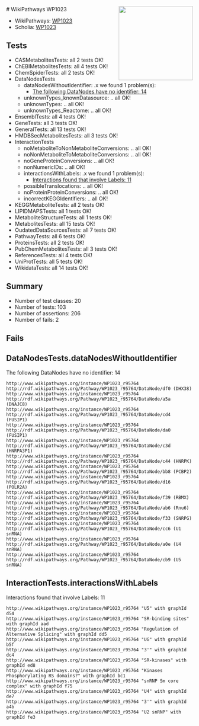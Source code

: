 <img style="float: right; width: 200px" src="https://upload.wikimedia.org/wikipedia/commons/thumb/8/83/Wplogo_with_text_500.png/640px-Wplogo_with_text_500.png" />
# WikiPathways WP1023

* WikiPathways: [WP1023](https://new.wikipathways.org/pathways/WP1023)
* Scholia: [WP1023](https://scholia.toolforge.org/wikipathways/WP1023)
## Tests
* CASMetabolitesTests: all 2 tests OK!
* ChEBIMetabolitesTests: all 4 tests OK!
* ChemSpiderTests: all 2 tests OK!
* DataNodesTests
    * dataNodesWithoutIdentifier: .x we found 1 problem(s):
        * [The following DataNodes have no identifier: 14](#8792c494)
    * unknownTypes_knownDatasource: .. all OK!
    * unknownTypes: .. all OK!
    * unknownTypes_Reactome: .. all OK!
* EnsemblTests: all 4 tests OK!
* GeneTests: all 3 tests OK!
* GeneralTests: all 13 tests OK!
* HMDBSecMetabolitesTests: all 3 tests OK!
* InteractionTests
    * noMetaboliteToNonMetaboliteConversions: .. all OK!
    * noNonMetaboliteToMetaboliteConversions: .. all OK!
    * noGeneProteinConversions: .. all OK!
    * nonNumericIDs: .. all OK!
    * interactionsWithLabels: .x we found 1 problem(s):
        * [Interactions found that involve Labels: 11](#fe97a8b9)
    * possibleTranslocations: .. all OK!
    * noProteinProteinConversions: .. all OK!
    * incorrectKEGGIdentifiers: .. all OK!
* KEGGMetaboliteTests: all 2 tests OK!
* LIPIDMAPSTests: all 1 tests OK!
* MetaboliteStructureTests: all 1 tests OK!
* MetabolitesTests: all 15 tests OK!
* OudatedDataSourcesTests: all 7 tests OK!
* PathwayTests: all 6 tests OK!
* ProteinsTests: all 2 tests OK!
* PubChemMetabolitesTests: all 3 tests OK!
* ReferencesTests: all 4 tests OK!
* UniProtTests: all 5 tests OK!
* WikidataTests: all 14 tests OK!


## Summary

* Number of test classes: 20
* Number of tests: 103
* Number of assertions: 206
* Number of fails: 2

## Fails

<a name="8792c494" />

## DataNodesTests.dataNodesWithoutIdentifier

The following DataNodes have no identifier: 14
```
http://www.wikipathways.org/instance/WP1023_r95764 http://rdf.wikipathways.org/Pathway/WP1023_r95764/DataNode/df0 (DHX38)
http://www.wikipathways.org/instance/WP1023_r95764 http://rdf.wikipathways.org/Pathway/WP1023_r95764/DataNode/a5a (DNAJC8)
http://www.wikipathways.org/instance/WP1023_r95764 http://rdf.wikipathways.org/Pathway/WP1023_r95764/DataNode/cd4 (FUSIP1)
http://www.wikipathways.org/instance/WP1023_r95764 http://rdf.wikipathways.org/Pathway/WP1023_r95764/DataNode/da0 (FUSIP1)
http://www.wikipathways.org/instance/WP1023_r95764 http://rdf.wikipathways.org/Pathway/WP1023_r95764/DataNode/c3d (HNRPA3P1)
http://www.wikipathways.org/instance/WP1023_r95764 http://rdf.wikipathways.org/Pathway/WP1023_r95764/DataNode/c44 (HNRPK)
http://www.wikipathways.org/instance/WP1023_r95764 http://rdf.wikipathways.org/Pathway/WP1023_r95764/DataNode/bb8 (PCBP2)
http://www.wikipathways.org/instance/WP1023_r95764 http://rdf.wikipathways.org/Pathway/WP1023_r95764/DataNode/d16 (POLR2A)
http://www.wikipathways.org/instance/WP1023_r95764 http://rdf.wikipathways.org/Pathway/WP1023_r95764/DataNode/f39 (RBMX)
http://www.wikipathways.org/instance/WP1023_r95764 http://rdf.wikipathways.org/Pathway/WP1023_r95764/DataNode/ab6 (Rnu6)
http://www.wikipathways.org/instance/WP1023_r95764 http://rdf.wikipathways.org/Pathway/WP1023_r95764/DataNode/f33 (SNRPG)
http://www.wikipathways.org/instance/WP1023_r95764 http://rdf.wikipathways.org/Pathway/WP1023_r95764/DataNode/cc6 (U1 snRNA)
http://www.wikipathways.org/instance/WP1023_r95764 http://rdf.wikipathways.org/Pathway/WP1023_r95764/DataNode/a0e (U4 snRNA)
http://www.wikipathways.org/instance/WP1023_r95764 http://rdf.wikipathways.org/Pathway/WP1023_r95764/DataNode/cb9 (U5 snRNA)
```

<a name="fe97a8b9" />

## InteractionTests.interactionsWithLabels

Interactions found that involve Labels: 11
```
http://www.wikipathways.org/instance/WP1023_r95764 "U5" with graphId d54
http://www.wikipathways.org/instance/WP1023_r95764 "SR-binding sites" with graphId aad
http://www.wikipathways.org/instance/WP1023_r95764 "Regulation of
Alternative Splicing" with graphId dd5
http://www.wikipathways.org/instance/WP1023_r95764 "UG" with graphId b5f
http://www.wikipathways.org/instance/WP1023_r95764 "3'" with graphId dc4
http://www.wikipathways.org/instance/WP1023_r95764 "SR-kinases" with graphId ed8
http://www.wikipathways.org/instance/WP1023_r95764 "Kinases Phosphorylating RS domains?" with graphId bc1
http://www.wikipathways.org/instance/WP1023_r95764 "snRNP Sm core complex" with graphId f75
http://www.wikipathways.org/instance/WP1023_r95764 "U4" with graphId de7
http://www.wikipathways.org/instance/WP1023_r95764 "3'" with graphId a4b
http://www.wikipathways.org/instance/WP1023_r95764 "U2 snRNP" with graphId fe3
```


